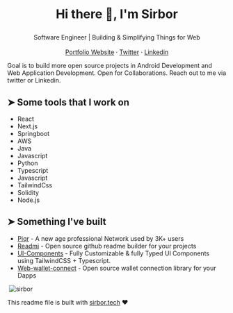 # <p align="center">Hi there 👋, I'm Sirbor</p>
<p align="center">
  Software Engineer | Building & Simplifying Things for Web
    <br />
    <br />
    <a href="https://sirbor.tech" target="_blank">Portfolio Website</a>
    ·
    <a href="https://twitter.com/sirbor_" target="_blank">Twitter</a>
    ·
    <a href="https://linkedin.com/in/dominicbor" target="_blank">Linkedin</a>
  </p>

Goal is to build more open source projects in Android Development and Web Application Development. Open for Collaborations. Reach out to me via twitter or Linkedin.
    
## ➤ Some tools that I work on
- React
- Next.js
- Springboot
- AWS
- Java
- Javascript
- Python
- Typescript
- Javascript
- TailwindCss
- Solidity
- Node.js

## ➤ Something I've built
- [Piqr](https://piqr.in) - A new age professional Network used by 3K+ users
- [Readmi](https://readmi.xyz) - Open source github readme builder for your projects
- [UI-Components](https://ui-comp69.vercel.app) - Fully Customizable & fully Typed UI Components using TailwindCSS + Typescript.
- [Web-wallet-connect](https://github.com/starc007/web3-wallet-connect) - Open source wallet connection library for your Dapps

<p>&nbsp;<img src="https://github-readme-stats.vercel.app/api?username=starc007&show_icons=true&locale=en" alt="sirbor" /></p>
    

This readme file is built with [sirbor.tech](https://sirbor.tech) ❤️
